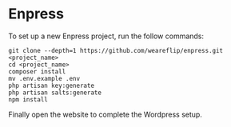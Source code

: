 # Enpress

To set up a new Enpress project, run the follow commands:

```
git clone --depth=1 https://github.com/weareflip/enpress.git <project_name>
cd <project_name>
composer install
mv .env.example .env
php artisan key:generate
php artisan salts:generate
npm install
```

Finally open the website to complete the Wordpress setup.
